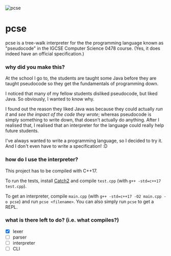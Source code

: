 ![pcse](https://raw.githubusercontent.com/virchau13/pcse/master/pcse_logo.svg)
# pcse
pcse is a tree-walk interpreter for the the programming language known as "pseudocode" in the IGCSE Computer Science 0478 course. (Yes, it does indeed have an official specification.)

### why did you make this?
At the school I go to, the students are taught some Java before they are taught pseudocode so they get the fundamentals of programming down.

I noticed that many of my fellow students disliked pseudocode, but liked Java. So obviously, I wanted to know why.

I found out the reason they liked Java was because they could actually _run it_ and _see the impact of the code they wrote_; whereas pseudocode is simply something to write down, that doesn't actually do anything. After I realised that, I realised that an interpreter for the language could really help future students.

I've always wanted to write a programming language, so I decided to try it. And I don't even have to write a specification! :D

### how do I use the interpreter?
This project has to be compiled with C++17.

To run the tests, install [Catch2](https://github.com/catchorg/Catch2/) and compile `test.cpp` (with `g++ -std=c++17 test.cpp`).

To get an interpreter, compile `main.cpp` (with `g++ -std=c++17 -O2 main.cpp -o pcse`) and run `pcse <filename>`. You can also simply run `pcse` to get a REPL.

### what is there left to do? (i.e. what compiles?)

- [x] lexer
- [ ] parser
- [ ] interpreter
- [ ] CLI

